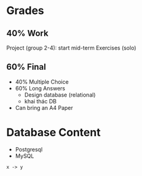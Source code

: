 # Grades

## 40% Work

Project (group 2-4): start mid-term
Exercises (solo)

## 60% Final

- 40% Multiple Choice
- 60% Long Answers
  - Design database (relational)
  - khai thác DB
- Can bring an A4 Paper

# Database Content

- Postgresql
- MySQL

```d2
x -> y
```
